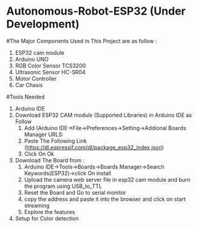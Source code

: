 # Autonomous-Robot-ESP32  (Under Development)






#The Major Components Used in This Project are as follow  :
  1. ESP32 cam module
  2. Arduino UNO
  3. RGB Color Sensor TCS3200
  4. Ultrasonic Sensor HC-SR04 
  6. Motor Controller
  7. Car Chasis
  
  
  
  
  #Tools Needed
  1. Arduino IDE
  2. Download ESP32 CAM module (Supported Libraries) in Arduino IDE as Follow
      1. Add (Arduino IDE->File->Preferences->Setting->Addional Boards Manager URLS:
      2. Paste The Following Link (https://dl.espressif.com/dl/package_esp32_index.json)
      3. Click On Ok
  3. Download The Board from :
     1. Arduino IDE->Tools->Boards->Boards Manager->Search Keywords(ESP32)->click On install
     2. Upload the camera web server file in esp32 cam module and burn the program using USB_to_TTL
     3. Reset the Board and Go to serial monitor 
     4. copy the address and paste it into the browser and click on start streaming
     5. Explore the features
   4. Setup for Color detection
        
  
